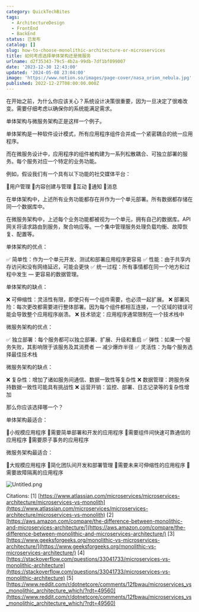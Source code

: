 ```yaml
---
category: QuickTechBites
tags:
  - ArchitectureDesign
  - FrontEnd
  - BackEnd
status: 已发布
catalog: []
slug: how-to-choose-monolithic-architecture-or-microservices
title: 如何考虑选择单体架构还是微服务
urlname: d2f35343-79c5-4b2a-99db-7df1bf099007
date: '2023-12-30 12:43:00'
updated: '2024-05-08 23:04:00'
image: 'https://www.notion.so/images/page-cover/nasa_orion_nebula.jpg'
published: 2022-12-27T08:00:00.000Z
---
```


在开始之前，为什么你应该关心？系统设计决策很重要，因为一旦决定了很难改变。需要仔细考虑以确保你的系统能满足需求。


单体架构与微服务架构正是这样一个例子。


单体架构是一种软件设计模式，所有应用程序组件合并成一个紧密耦合的统一应用程序。


而在微服务设计中，应用程序的组件被构建为一系列松散耦合、可独立部署的服务。每个服务对应一个特定的业务功能。


例如，假设我们有一个具有以下功能的社交媒体平台：


🔸用户管理
🔸内容创建与管理
🔸互动
🔸通知
🔸消息


在单体架构中，上述所有业务功能都存在并作为一个单元部署。所有数据都存储在同一个数据库中。


在微服务架构中，上述每个业务功能都被视为一个单元，拥有自己的数据库。API 网关将请求路由到服务，聚合响应等。一个集中管理服务处理负载均衡、故障恢复、配置等。


单体架构的优点：


✅ 简单性：作为一个单元开发、测试和部署应用程序更容易
✅ 性能：由于共享内存访问和没有网络延迟，可能会更快
✅ 统一过程：所有事情都在同一个地方和过程中发生 — 更容易的数据管理。


单体架构的缺点：


❌ 可伸缩性：灵活性有限，即使只有一个组件需要，也必须一起扩展。
❌ 部署风险：每次更改都需要进行整体部署。因为每个组件都相互连接，一个区域的错误可能会导致整个应用程序崩溃。
❌ 技术锁定：应用程序通常限制在一个技术栈中


微服务架构的优点：


✅ 独立部署：每个服务都可以独立部署、扩展、升级和重启
✅ 弹性：如果一个服务失败，其影响限于该服务及其消费者 — 减少爆炸半径
✅ 灵活性：为每个服务选择最佳技术栈


微服务架构的缺点：


❌ 复杂性：增加了诸如服务间通信、数据一致性等复杂性
❌ 数据管理：跨服务保持数据一致性可能具有挑战性
❌ 运营开销：监控、部署、日志记录等的复杂性增加


那么你应该选择哪一个？


单体架构最适合：


🔹小规模应用程序
🔹需要简单部署和开发的应用程序
🔹需要组件间快速可靠通信的应用程序
🔹需要原子事务的应用程序


微服务架构最适合：


🔸大规模应用程序
🔸简化团队间开发和部署管理
🔸需要未来可伸缩性的应用程序
🔸需要故障隔离的应用程序


![Untitled.png](https://prod-files-secure.s3.us-west-2.amazonaws.com/5d24fe63-e567-4804-86f9-9fdc62e13082/8d149051-cc00-4198-a3d7-e00805eb8f9e/Untitled.png?X-Amz-Algorithm=AWS4-HMAC-SHA256&X-Amz-Content-Sha256=UNSIGNED-PAYLOAD&X-Amz-Credential=ASIAZI2LB4665RAZVAJC%2F20250321%2Fus-west-2%2Fs3%2Faws4_request&X-Amz-Date=20250321T213251Z&X-Amz-Expires=3600&X-Amz-Security-Token=IQoJb3JpZ2luX2VjEFIaCXVzLXdlc3QtMiJGMEQCIHppGYt9nZsQKZoZfd9T4zNGvz8YprFLCID13DTTM%2Bt6AiAIyP1bCkn%2F8uIe2TkB625aIRqrOsiS3dhalssgyYdJdCqIBAir%2F%2F%2F%2F%2F%2F%2F%2F%2F%2F8BEAAaDDYzNzQyMzE4MzgwNSIMhWmGwOOFTv%2BrgZVbKtwDiuGCPmHJ3gaMvYI7C1WXsmP7WtMVCMw9ewxOqc36qFnjQVXcMxMUTAlQlUiLOV9%2F%2FwQ2xJbMKsVumaWIZBYedHMUONHJDGfxFvtcbBtnlmiXCvZ5QKNGMyPRUBurdSTrefEAQVuzQQ6gGuwdIg%2F0aqLAla4mL3O5D%2FVZe%2FoGEKMFelJGAh1q%2BJfRgZvRMCcbDsBrli4ECSbuANyeRPa2Gjeyh8ZMuCf3r75aqMtvxV1xGdGRHqhQFxagRb8ERdzjHVwRdUppvE9JKD8k503YXp%2BhIXGpN%2FtwcsFZ9ho78e8VlQ8vyUruYWjc15duioAu8aGFQWY8HSkK651JbEbp55XPgUjMkHDf%2FC6mHh82TQoGHJIiNKxJ5OuRVJnGpsRiOxpXPY8tdQEarc3jHtsHPz8qm%2FDqGK82XIulP8UNYJCENuUrS4FgYdKGJ36JEajIzAtvRtFxhs1RtA8mP17vTyOj26anvrEkGIt058crsLo8%2FGpKRKTDk9B%2B43XoK1EtSPfR%2BG0R8MwQjrCXAbsXfOWNmW2IrCiid3zJpNrUVH3kvqEfx2cpEyDbJbX1auSknPbFVWrQPM4qhYYIeUQ%2FHFzkk6wIsrED5StinhhI6RWKvtFzpe5b%2B3G85oUw8dn2vgY6pgHH8rxbo1knys3886do6zTow%2F172tgE1P%2F2NGRw809Md6%2BBWER8sLJLmD1k3TwVtddIRMS1FHurACJBI3IuB7pibSB61A7Ujrx7UY0akPv4qa9wvXZMN30XTSlKUzDP2YR%2FbcKQ%2FQ%2FYy8F5ZyG8RVqPlQVrfnBtkRxZJa7rqoSlVk4bLXiNUyuZLR00ZgQ80UEIZ3%2BhxIyXLbaVtbY6FqDC8DxknlFc&X-Amz-Signature=a5d271e09c843c164bd3d5b70b9001b4eca87321939a0e64d32ca357b3d7c64c&X-Amz-SignedHeaders=host&x-id=GetObject)


Citations:
[1] [https://www.atlassian.com/microservices/microservices-architecture/microservices-vs-monolith](https://www.atlassian.com/microservices/microservices-architecture/microservices-vs-monolith)
[2] [https://aws.amazon.com/compare/the-difference-between-monolithic-and-microservices-architecture/](https://aws.amazon.com/compare/the-difference-between-monolithic-and-microservices-architecture/)
[3] [https://www.geeksforgeeks.org/monolithic-vs-microservices-architecture/](https://www.geeksforgeeks.org/monolithic-vs-microservices-architecture/)
[4] [https://stackoverflow.com/questions/33041733/microservices-vs-monolithic-architecture](https://stackoverflow.com/questions/33041733/microservices-vs-monolithic-architecture)
[5] [https://www.reddit.com/r/dotnetcore/comments/12fbwau/microservices_vs_monolithic_architecture_which/?rdt=49560](https://www.reddit.com/r/dotnetcore/comments/12fbwau/microservices_vs_monolithic_architecture_which/?rdt=49560)

